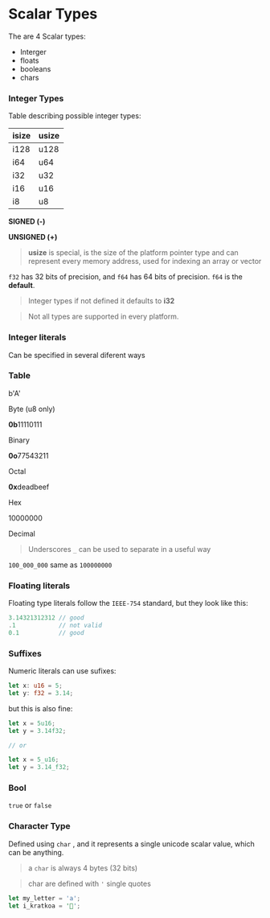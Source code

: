 # Scalar Types

The are 4 Scalar types:


- Interger
- floats
- booleans
- chars

### Integer Types


Table describing possible integer types:

| isize | usize |
| ----- | ----- |
| i128 | u128 |
| i64 | u64 |
| i32 | u32 |
| i16 | u16 |
| i8 | u8 |

**SIGNED (-)**

**UNSIGNED (+)**
> **usize** is special, is the size of the platform pointer type and can represent every memory address, used for indexing an array or vector


`f32` has 32 bits of precision, and `f64` has 64 bits of precision. `f64` is the **default**.
> Integer types if not defined it defaults to **i32**

> Not all types are supported in every platform.


### Integer literals


Can be specified in several diferent ways

### Table


b'A'

Byte (u8 only)

**0b**11110111

Binary

**0o**77543211

Octal

**0x**deadbeef

Hex

10000000

Decimal
> Underscores `_` can be used to separate in a useful way


`100_000_000` same as `100000000`

### Floating literals


Floating type literals follow the `IEEE-754` standard, but they look like this:

```rust
3.14321312312 // good
.1            // not valid
0.1           // good
```


### Suffixes


Numeric literals can use sufixes:

```rust
let x: u16 = 5;
let y: f32 = 3.14;
```


but this is also fine:

```rust
let x = 5u16;
let y = 3.14f32;

// or

let x = 5_u16;
let y = 3.14_f32;
```


### Bool


`true` or `false`

### Character Type


Defined using `char` , and it represents a single unicode scalar value, which can be anything.
> a `char` is always 4 bytes (32 bits)

> char are defined with `'` single quotes


```rust
let my_letter = 'a';
let i_kratkoa = '🚀️';
```
